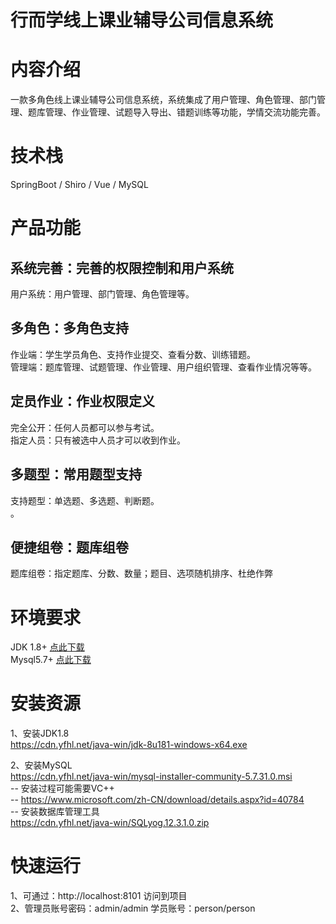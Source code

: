 # 行而学线上课业辅导公司信息系统



# 内容介绍
一款多角色线上课业辅导公司信息系统，系统集成了用户管理、角色管理、部门管理、题库管理、作业管理、试题导入导出、错题训练等功能，学情交流功能完善。

# 技术栈
SpringBoot / Shiro / Vue / MySQL

# 产品功能

## 系统完善：完善的权限控制和用户系统   
用户系统：用户管理、部门管理、角色管理等。    

## 多角色：多角色支持    
作业端：学生学员角色、支持作业提交、查看分数、训练错题。    
管理端：题库管理、试题管理、作业管理、用户组织管理、查看作业情况等等。    

## 定员作业：作业权限定义    
完全公开：任何人员都可以参与考试。    
指定人员：只有被选中人员才可以收到作业。    

## 多题型：常用题型支持    
支持题型：单选题、多选题、判断题。    
。    

## 便捷组卷：题库组卷    
题库组卷：指定题库、分数、数量；题目、选项随机排序、杜绝作弊    


# 环境要求
JDK 1.8+  [点此下载](https://cdn.yfhl.net/java-win/jdk-8u181-windows-x64.exe)        
Mysql5.7+  [点此下载](https://cdn.yfhl.net/java-win/mysql-installer-community-5.7.31.0.msi)    

# 安装资源
1、安装JDK1.8    
https://cdn.yfhl.net/java-win/jdk-8u181-windows-x64.exe     

2、安装MySQL    
https://cdn.yfhl.net/java-win/mysql-installer-community-5.7.31.0.msi    
-- 安装过程可能需要VC++    
-- https://www.microsoft.com/zh-CN/download/details.aspx?id=40784    
-- 安装数据库管理工具    
https://cdn.yfhl.net/java-win/SQLyog.12.3.1.0.zip    



# 快速运行  
1、可通过：http://localhost:8101 访问到项目  
2、管理员账号密码：admin/admin 学员账号：person/person  
 

